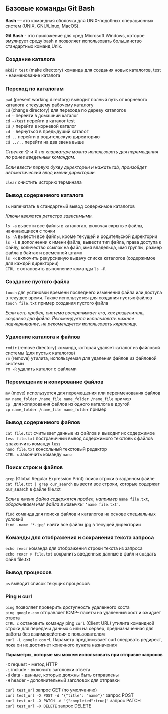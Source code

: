 ## Базовые команды Git Bash

**Bash** — это командная оболочка для UNIX-подобных операционных систем (UNIX, GNU/Linux, MacOS). 

**Git Bash** - это приложение для сред Microsoft Windows, которое эмулирует среду bash и позволяет использовать большинство стандартных команд Unix. 

### Создание каталога

```mkdir test``` (make directory) команда для создания новых каталогов, test - наименование каталога

### Переход по каталогам

```pwd``` (present working directory) выводит полный путь от корневого каталога к текущему рабочему каталогу  
```cd``` (change directory) для перехода по дереву каталогов  
```cd ~``` перейти в домашний каталог  
```cd ~/test``` перейти в каталог test  
```cd /``` перейти в корневой каталог  
```cd -``` вернуться в предыдущий каталог  
```cd ..``` перейти в родительскую директорию  
```cd ../..``` перейти на два звена выше  

*Стрелки* ⇧ и ⇩ *на клавиатуре можно использовать для перемещения по ранее введенным командам.*

*Если ввести первую букву директории и нажать tab, произойдет автоматический ввод имени директории.*

```clear``` очистить историю терминала

### Вывод содержимого каталога

```ls``` напечатать в стандартный вывод содержимое каталогов

*Ключи являются регистро зависимыми.*  

```ls -a``` вывести все файлы в каталогах, включая скрытые файлы, начинающиеся с точки  
```ls -A``` вывести все файлы, кроме текущей и родительской директории  
```ls -l``` в дополнении к имени файла, вывести тип файла, права доступа к файлу, количество ссылок на файл, имя владельца, имя группы, размер файла в байтах и временной штамп   
```ls -R``` включить рекурсивную выдачу списка каталогов (содержимое для каждой директории)  
```CTRL c``` остановить выполнение команды ```ls -R```  

### Создание пустого файла

```touch``` для установки времени последнего изменения файла или доступа в текущее время. Также используется для создания пустых файлов  
```touch file.txt``` пример создания пустого файла

*Если есть пробел, система воспринимает его, как разделитель, создавая два файла.
Рекомендуется использовать нижнее подчеркивание, не рекомендуется использовать кириллицу.*

### Удаление каталога и файлов

```rmdir``` (remove directory) команда, которая удаляет каталог из файловой системы (для пустых каталогов)  
```rm``` (remove) утилита, используемая для удаления файлов из файловой системы  
```rm -R``` удалить каталог с файлами

### Перемещение и копирование файлов

```mv``` (move) используется для перемещения или переименования файлов  
```mv name_folder /name_file name_folder /name_file``` пример  
```cp ``` для копирования файлов из одного каталога в другой  
```cp name_folder /name_file name_folder``` пример

### Вывод содержимого файлов

```cat file.txt``` считывает данные из файлов и выводит их содержимое  
```less file.txt``` постраничный вывод содержимого текстовых файлов  
```q``` закончить команду ```less```  
```nano file.txt``` консольный текстовый редактор  
```CTRL x``` закончить команду ```nano```

### Поиск строк и файлов

```grep``` (Global Regular Expression Print) поиск строки в заданном файле  
```cat file.txt | grep our_search``` вывести все строки, которые содержат our_search в файле file.txt

*Если в имени файла содержится пробел, например* ```name file.txt```, *оборачиваем имя файла в кавычки:* ```‘name file.txt’```.

```find``` команда для поиска файлов и каталогов на основе специальных условий  			
```find -name '*.jpg'``` найти все файлы jpg в текущей директории

### Команды для отображения и сохранения текста запроса

```echo текст``` команда для отображения строки текста из запроса  
```echo текст > file.txt``` сохранить введенные данные в файл и создать файл file.txt


### Вывод процессов

```ps``` выводит список текущих процессов

### Ping и curl

```ping``` позволяет проверить доступность удаленного хоста  
```ping google.com``` отправляет ICMP- пакеты на удаленный хост и ожидает ответа  
```CTRL c``` остановить команду ping
```curl``` (Client URL) утилита командной строки для передачи данных с или на сервер, предназначенная для работы без взаимодействия с пользователем  
```curl -L google.com``` -L Параметр предписывает curl следовать редирект, пока он не достигнет конечного пункта назначения

**Параметры, которые мы можем использовать при отправке запросов** 

```-X``` request - метод HTTP  
```-i``` include - включить заголовки ответа  
```-d``` data - данные, которые должны быть отправлены  
```-H``` header - дополнительный заголовок для отправки  

```curl test_url``` запрос GET (по умолчанию)  
```curl test_url -X POST -d '{"title": "name"}'``` запрос POST   
```curl test_url -X PATCH -d '{"completed":true}'``` запрос PATCH  
```curl test_url -X DELETE``` запрос DELETE
